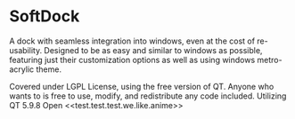 # SoftDock
A dock with seamless integration into windows, even at the cost of re-usability. Designed to be as easy and similar to windows as possible, featuring just their customization options as well as using windows metro-acrylic theme.

Covered under LGPL License, using the free version of QT. Anyone who wants to is free to use, modify, and redistribute any code included.
Utilizing QT 5.9.8 Open 
<<test.test.test.we.like.anime>>